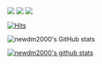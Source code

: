 
<div>
  <a href="https://newdm2000.github.io" target ="_blank"><img src="https://img.shields.io/badge/GitHubPages-222222?style=flat-square&logo=GithubPages&logoColor=white"/></a>
  <a href="https://www.instagram.com/dongmin00213" target ="_blank"><img src="https://img.shields.io/badge/Instagram-E4405F?style=flat-square&logo=Instagram&logoColor=white"/></a>   <a href="www.linkedin.com/in/newdm2000" target ="_blank"><img src="https://img.shields.io/badge/LinkedIn-0A66C2?style=flat-square&logo=LinkedIn&logoColor=white"/></a>
</div>
  
[![Hits](https://hits.seeyoufarm.com/api/count/incr/badge.svg?url=https%3A%2F%2Fgithub.com%2Fnewdm2000&count_bg=%2379C83D&title_bg=%23555555&icon=&icon_color=%23E7E7E7&title=hits&edge_flat=false)](https://hits.seeyoufarm.com)

![newdm2000's GitHub stats](https://github-readme-stats.vercel.app/api?username=newdm2000&show_icons=true&theme=radical)

[![newdm2000's github stats](https://github-readme-stats.vercel.app/api/top-langs/?username=newdm2000&show_icons=true&hide_border=true&title_color=004386&icon_color=004386&layout=compact)](https://github.com/newdm2000)

